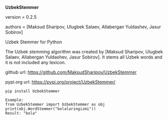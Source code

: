 **UzbekStemmer**

version = 0.2.5

authors = [Maksud Sharipov, Ulugbek Salaev, Allabergan Yuldashev, Jasur Sobirov]

Uzbek Stemmer for Python

The Uzbek stemming algorithm was created by [Maksud Sharipov, Ulugbek Salaev, Allabergan Yuldashev, Jasur Sobirov]. It stems all Uzbek words and it is not included any lexicon.

github url: https://github.com/MaksudSharipov/UzbekStemmer

pypi.org url: https://pypi.org/project/UzbekStemmer/

<code>pip install UzbekStemmer</code>
```
Example:
from UzbekStemmer import UzbekStemmer as obj
print(obj.WordStemmer("bolalaringizmi"))
Result: "bola"
```